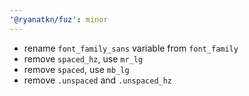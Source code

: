 ```yaml
---
'@ryanatkn/fuz': minor
---
```


- rename `font_family_sans` variable from `font_family`
- remove `spaced_hz`, use `mr_lg`
- remove `spaced`, use `mb_lg`
- remove `.unspaced` and `.unspaced_hz`
